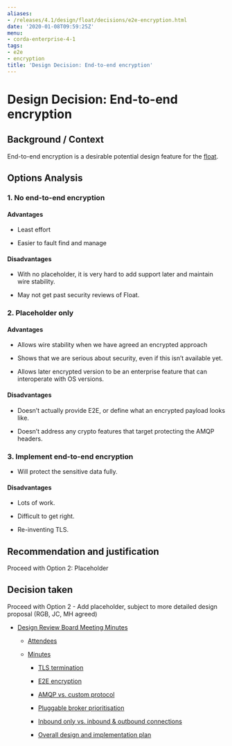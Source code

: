 ```yaml
---
aliases:
- /releases/4.1/design/float/decisions/e2e-encryption.html
date: '2020-01-08T09:59:25Z'
menu:
- corda-enterprise-4-1
tags:
- e2e
- encryption
title: 'Design Decision: End-to-end encryption'
---
```



# Design Decision: End-to-end encryption


## Background / Context

End-to-end encryption is a desirable potential design feature for the [float](../design.md).


## Options Analysis


### 1. No end-to-end encryption


#### Advantages


* Least effort


* Easier to fault find and manage



#### Disadvantages


* With no placeholder, it is very hard to add support later and maintain wire stability.


* May not get past security reviews of Float.



### 2. Placeholder only


#### Advantages


* Allows wire stability when we have agreed an encrypted approach


* Shows that we are serious about security, even if this isn’t available yet.


* Allows later encrypted version to be an enterprise feature that can interoperate with OS versions.



#### Disadvantages


* Doesn’t actually provide E2E, or define what an encrypted payload looks like.


* Doesn’t address any crypto features that target protecting the AMQP headers.



### 3. Implement end-to-end encryption


* Will protect the sensitive data fully.



#### Disadvantages


* Lots of work.


* Difficult to get right.


* Re-inventing TLS.



## Recommendation and justification

Proceed with Option 2: Placeholder


## Decision taken

Proceed with Option 2 - Add placeholder, subject to more detailed design proposal (RGB, JC, MH agreed)


* [Design Review Board Meeting Minutes](drb-meeting-20171116.md)
    * [Attendees](drb-meeting-20171116.md#attendees)

    * [Minutes](drb-meeting-20171116.md#minutes)
        * [TLS termination](drb-meeting-20171116.md#id1)

        * [E2E encryption](drb-meeting-20171116.md#id2)

        * [AMQP vs. custom protocol](drb-meeting-20171116.md#id3)

        * [Pluggable broker prioritisation](drb-meeting-20171116.md#id4)

        * [Inbound only vs. inbound & outbound connections](drb-meeting-20171116.md#inbound-only-vs-inbound-outbound-connections)

        * [Overall design and implementation plan](drb-meeting-20171116.md#overall-design-and-implementation-plan)





